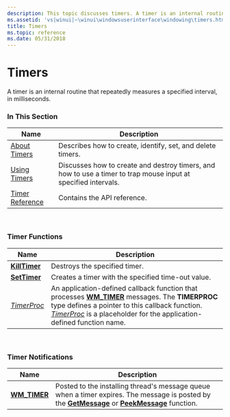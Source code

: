 ```yaml
---
description: This topic discusses timers. A timer is an internal routine that repeatedly measures a specified interval, in milliseconds.
ms.assetid: 'vs|winui|~\winui\windowsuserinterface\windowing\timers.htm'
title: Timers
ms.topic: reference
ms.date: 05/31/2018
---
```


# Timers

A timer is an internal routine that repeatedly measures a specified interval, in milliseconds.

### In This Section



| Name                                   | Description                                                                                                               |
|----------------------------------------|---------------------------------------------------------------------------------------------------------------------------|
| [About Timers](about-timers.md)       | Describes how to create, identify, set, and delete timers.<br/>                                                     |
| [Using Timers](using-timers.md)       | Discusses how to create and destroy timers, and how to use a timer to trap mouse input at specified intervals.<br/> |
| [Timer Reference](timer-reference.md) | Contains the API reference.<br/>                                                                                    |



 

### Timer Functions



| Name                           | Description                                                                                                                                                                                                                                                              |
|--------------------------------|--------------------------------------------------------------------------------------------------------------------------------------------------------------------------------------------------------------------------------------------------------------------------|
| [**KillTimer**](/windows/win32/api/winuser/nf-winuser-killtimer) | Destroys the specified timer. <br/>                                                                                                                                                                                                                                |
| [**SetTimer**](/windows/win32/api/winuser/nf-winuser-settimer)   | Creates a timer with the specified time-out value.<br/>                                                                                                                                                                                                            |
| [*TimerProc*](/windows/win32/api/winuser/nc-winuser-timerproc)   | An application-defined callback function that processes [**WM\_TIMER**](wm-timer.md) messages. The **TIMERPROC** type defines a pointer to this callback function. [*TimerProc*](/windows/win32/api/winuser/nc-winuser-timerproc) is a placeholder for the application-defined function name. <br/> |



 

### Timer Notifications



| Name                          | Description                                                                                                                                                                                     |
|-------------------------------|-------------------------------------------------------------------------------------------------------------------------------------------------------------------------------------------------|
| [**WM\_TIMER**](wm-timer.md) | Posted to the installing thread's message queue when a timer expires. The message is posted by the [**GetMessage**](/windows/win32/api/winuser/nf-winuser-getmessage) or [**PeekMessage**](/windows/win32/api/winuser/nf-winuser-peekmessagea) function. <br/> |



 

 

 
